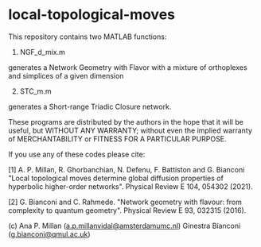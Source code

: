 # local-topological-moves

This repository contains two MATLAB functions:
1. NGF_d_mix.m

generates a Network Geometry with Flavor with a mixture of orthoplexes and simplices of a given dimension

2. STC_m.m

generates a Short-range Triadic Closure network.


These programs are distributed by the authors in the hope that it will be useful, but WITHOUT ANY WARRANTY; without even the implied warranty of MERCHANTABILITY or FITNESS FOR A PARTICULAR PURPOSE.


If you use any of these codes please cite:

[1] A. P. Millan, R. Ghorbanchian, N. Defenu, F. Battiston and G. Bianconi "Local topological moves determine global diffusion properties of hyperbolic higher-order networks". Physical Review E 104, 054302 (2021).

[2] G. Bianconi and C. Rahmede. "Network geometry with flavour: from complexity to quantum geometry". Physical Review E 93, 032315 (2016).


(c) Ana P. Millan (a.p.millanvidal@amsterdamumc.nl) Ginestra Bianconi (g.bianconi@qmul.ac.uk)
